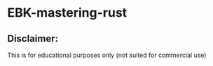 # EBK-mastering-rust

## Disclaimer:
  This is for educational purposes only (not suited for commercial use)
